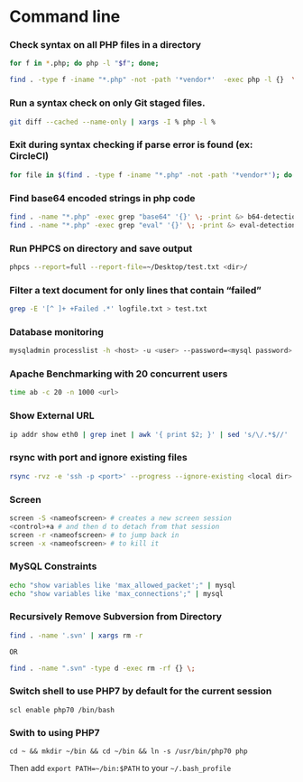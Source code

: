 # Command line

### Check syntax on all PHP files in a directory
``` bash
for f in *.php; do php -l "$f"; done;
```

``` bash
find . -type f -iname "*.php" -not -path '*vendor*'  -exec php -l {}  \;
```

### Run a syntax check on only Git staged files.
``` bash
git diff --cached --name-only | xargs -I % php -l %
```

### Exit during syntax checking if parse error is found (ex: CircleCI)
``` bash
for file in $(find . -type f -iname "*.php" -not -path '*vendor*'); do php -l "$file"; done;
```

### Find base64 encoded strings in php code
``` bash
find . -name "*.php" -exec grep "base64" '{}' \; -print &> b64-detections.txt
find . -name "*.php" -exec grep "eval" '{}' \; -print &> eval-detections.txt
```
### Run PHPCS on directory and save output
``` bash
phpcs --report=full --report-file=~/Desktop/test.txt <dir>/
```

### Filter a text document for only lines that contain “failed”
``` bash
grep -E '[^ ]+ +Failed .*' logfile.txt > test.txt
```

### Database monitoring
``` bash
mysqladmin processlist -h <host> -u <user> --password=<mysql password>
```

### Apache Benchmarking with 20 concurrent users
``` bash
time ab -c 20 -n 1000 <url>
```

### Show External URL
``` bash
ip addr show eth0 | grep inet | awk '{ print $2; }' | sed 's/\/.*$//'
```

### rsync with port and ignore existing files
``` bash
rsync -rvz -e 'ssh -p <port>' --progress --ignore-existing <local dir> <user>@<host>:<remote dir>.
```

### Screen
``` bash
screen -S <nameofscreen> # creates a new screen session
<control>+a # and then d to detach from that session
screen -r <nameofscreen> # to jump back in
screen -x <nameofscreen> # to kill it
```

### MySQL Constraints
``` bash 
echo "show variables like 'max_allowed_packet';" | mysql
echo "show variables like 'max_connections';" | mysql
```

### Recursively Remove Subversion from Directory
``` bash
find . -name '.svn' | xargs rm -r

OR

find . -name ".svn" -type d -exec rm -rf {} \;
```

### Switch shell to use PHP7 by default for the current session
```scl enable php70 /bin/bash```

### Swith to using PHP7 
```cd ~ && mkdir ~/bin && cd ~/bin && ln -s /usr/bin/php70 php```

Then add `export PATH=~/bin:$PATH` to your `~/.bash_profile`
